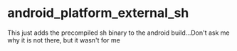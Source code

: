 # android_platform_external_sh
This just adds the precompiled sh binary to the android build...Don't ask me why it is not there, but it wasn't for me
